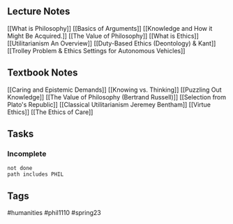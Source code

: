 ## Lecture Notes
[[What is Philosophy]]
[[Basics of Arguments]]
[[Knowledge and How it Might Be Acquired.]]
[[The Value of Philosophy]]
[[What is Ethics]]
[[Utilitarianism An Overview]]
[[Duty-Based Ethics (Deontology) & Kant]]
[[Trolley Problem & Ethics Settings for Autonomous Vehicles]]

## Textbook Notes
[[Caring and Epistemic Demands]]
[[Knowing vs. Thinking]]
[[Puzzling Out Knowledge]]
[[The Value of Philosophy (Bertrand Russell)]]
[[Selection from Plato's Republic]]
[[Classical Utilitarianism Jeremey Bentham]]
[[Virtue Ethics]]
[[The Ethics of Care]]

## Tasks
### Incomplete
```tasks
not done
path includes PHIL
```

## Tags
#humanities #phil1110 #spring23 